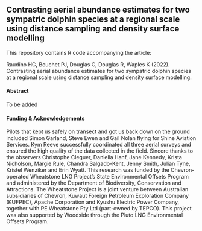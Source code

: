 ## Contrasting aerial abundance estimates for two sympatric dolphin species at a regional scale using distance sampling and density surface modelling

This repository contains R code accompanying the article:

Raudino HC, Bouchet PJ, Douglas C, Douglas R, Waples K (2022). Contrasting aerial abundance estimates for two sympatric dolphin species at a regional scale using distance sampling and density surface modelling.

#### Abstract

To be added

#### Funding & Acknowledgements

Pilots that kept us safely on transect and got us back down on the ground included Simon Garland, Steve Ewen and Gail Nolan flying for Shine Aviation Services. Kym Reeve successfully coordinated all three aerial surveys and ensured the high quality of the data collected in the field. Sincere thanks to the observers Christophe Cleguer, Daniella Hanf, Jane Kennedy, Krista Nicholson, Margie Rule, Chandra Salgado-Kent, Jenny Smith, Julian Tyne, Kristel Wenziker and Erin Wyatt. This research was funded by the Chevron-operated Wheatstone LNG Project’s State Environmental Offsets Program and administered by the Department of Biodiversity, Conservation and Attractions. The Wheatstone Project is a joint venture between Australian subsidiaries of Chevron, Kuwaut Foreign Petroleum Exploration Company (KUFPEC), Apache Corporation and Kyushu Electric Power Company, together with PE Wheatstone Pty Ltd (part-owned by TEPCO). This project was also supported by Woodside through the Pluto LNG Environmental Offsets Program. 